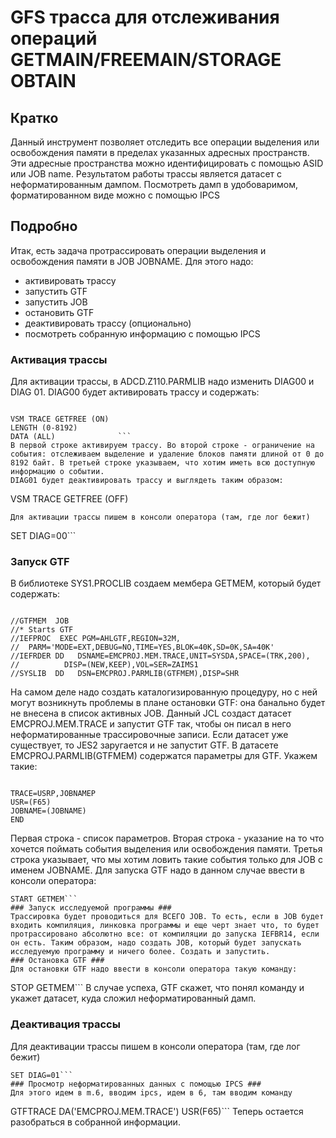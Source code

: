 # GFS трасса для отслеживания операций GETMAIN/FREEMAIN/STORAGE OBTAIN #
## Кратко ##
Данный инструмент позволяет отследить все операции выделения или освобождения памяти в пределах указанных адресных пространств. Эти адресные пространства можно идентифицировать с помощью ASID или JOB name. Результатом работы трассы является датасет с неформатированным дампом. Посмотреть дамп в удобоваримом, форматированном виде можно с помощью IPCS
## Подробно ##
Итак, есть задача протрассировать операции выделения и освобождения памяти в JOB JOBNAME. Для этого надо:
  * активировать трассу
  * запустить GTF
  * запустить JOB
  * остановить GTF
  * деактивировать трассу (опционально)
  * посмотреть собранную информацию с помощью IPCS
### Активация трассы ###
Для активации трассы, в ADCD.Z110.PARMLIB надо изменить DIAG00 и DIAG 01. DIAG00 будет активировать трассу и содержать:
```

VSM TRACE GETFREE (ON)
LENGTH (0-8192)
DATA (ALL)              ```
В первой строке активируем трассу. Во второй строке - ограничение на события: отслеживаем выделение и удаление блоков памяти длиной от 0 до 8192 байт. В третьей строке указываем, что хотим иметь всю доступную информацию о событии.
DIAG01 будет деактивировать трассу и выглядеть таким образом:
```

VSM TRACE GETFREE (OFF)
```
Для активации трассы пишем в консоли оператора (там, где лог бежит)
```
SET DIAG=00```
### Запуск GTF ###
В библиотеке SYS1.PROCLIB создаем мембера GETMEM, который будет содержать:
```

//GTFMEM  JOB
//* Starts GTF
//IEFPROC  EXEC PGM=AHLGTF,REGION=32M,
//  PARM='MODE=EXT,DEBUG=NO,TIME=YES,BLOK=40K,SD=0K,SA=40K'
//IEFRDER DD   DSNAME=EMCPROJ.MEM.TRACE,UNIT=SYSDA,SPACE=(TRK,200),
//          DISP=(NEW,KEEP),VOL=SER=ZAIMS1
//SYSLIB  DD   DSN=EMCPROJ.PARMLIB(GTFMEM),DISP=SHR
```
На самом деле надо создать каталогизированную процедуру, но с ней могут возникнуть проблемы в плане остановки GTF: она банально будет не внесена в список активных JOB.
Данный JCL создаст датасет EMCPROJ.MEM.TRACE и запустит GTF так, чтобы он писал в него неформатированные трассировочные записи.
Если датасет уже существует, то JES2 заругается и не запустит GTF.
В датасете EMCPROJ.PARMLIB(GTFMEM) содержатся параметры для GTF. Укажем такие:
```

TRACE=USRP,JOBNAMEP
USR=(F65)
JOBNAME=(JOBNAME)
END
```
Первая строка - список параметров. Вторая строка - указание на то что хочется поймать события выделения или освобождения памяти. Третья строка указывает, что мы хотим ловить такие события только для JOB с именем JOBNAME.
Для запуска GTF надо в данном случае ввести в консоли оператора:
```
START GETMEM```
### Запуск исследуемой программы ###
Трассировка будет проводиться для ВСЕГО JOB. То есть, если в JOB будет входить компиляция, линковка программы и еще черт знает что, то будет протрассировано абсолютно все: от компиляции до запуска IEFBR14, если он есть. Таким образом, надо создать JOB, который будет запускать исследуемую программу и ничего более. Создать и запустить.
### Остановка GTF ###
Для остановки GTF надо ввести в консоли оператора такую команду:
```
STOP GETMEM```
В случае успеха, GTF скажет, что понял команду и укажет датасет, куда сложил неформатированный дамп.
### Деактивация трассы ###
Для деактивации трассы пишем в консоли оператора (там, где лог бежит)
```
SET DIAG=01```
### Просмотр неформатированных данных с помощью IPCS ###
Для этого идем в m.6, вводим ipcs, идем в 6, там вводим команду
```
GTFTRACE DA('EMCPROJ.MEM.TRACE') USR(F65)```
Теперь остается разобраться в собранной информации.